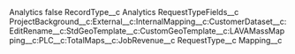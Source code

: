 <?xml version="1.0" encoding="UTF-8"?>
<CustomMetadata xmlns="http://soap.sforce.com/2006/04/metadata" xmlns:xsi="http://www.w3.org/2001/XMLSchema-instance" xmlns:xsd="http://www.w3.org/2001/XMLSchema">
    <label>Analytics</label>
    <protected>false</protected>
    <values>
        <field>RecordType__c</field>
        <value xsi:type="xsd:string">Analytics</value>
    </values>
    <values>
        <field>RequestTypeFields__c</field>
        <value xsi:type="xsd:string">ProjectBackground__c:External__c:InternalMapping__c:CustomerDataset__c:EditRename__c:StdGeoTemplate__c:CustomGeoTemplate__c:LAVAMassMapping__c:PLC__c:TotalMaps__c:JobRevenue__c</value>
    </values>
    <values>
        <field>RequestType__c</field>
        <value xsi:type="xsd:string">Mapping__c</value>
    </values>
</CustomMetadata>
